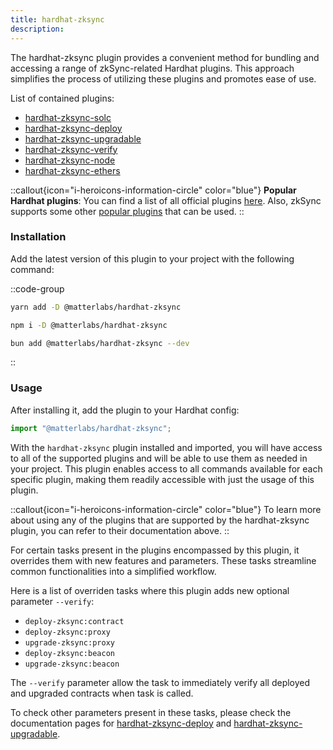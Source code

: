 ```yaml
---
title: hardhat-zksync
description:
---
```


The hardhat-zksync plugin provides a convenient method for bundling and accessing a range of zkSync-related Hardhat plugins.
This approach simplifies the process of utilizing these plugins and promotes ease of use.

List of contained plugins:

- [hardhat-zksync-solc](./hardhat-zksync-solc.md)
- [hardhat-zksync-deploy](./hardhat-zksync-deploy.md)
- [hardhat-zksync-upgradable](./hardhat-zksync-upgradable.md)
- [hardhat-zksync-verify](./hardhat-zksync-verify.md)
- [hardhat-zksync-node](./hardhat-zksync-node.md)
- [hardhat-zksync-ethers](./hardhat-zksync-ethers.md)

::callout{icon="i-heroicons-information-circle" color="blue"}
**Popular Hardhat plugins**:
You can find a list of all official plugins [here](./getting-started).
Also, zkSync supports some other [popular plugins](./other-plugins) that can be used.
::

### Installation

Add the latest version of this plugin to your project with the following command:

::code-group

```bash [yarn]
yarn add -D @matterlabs/hardhat-zksync
```

```bash [npm]
npm i -D @matterlabs/hardhat-zksync
```

```bash [bun]
bun add @matterlabs/hardhat-zksync --dev
```

::

### Usage

After installing it, add the plugin to your Hardhat config:

```javascript
import "@matterlabs/hardhat-zksync";
```

With the `hardhat-zksync` plugin installed and imported, you will have access to all of the supported plugins
and will be able to use them as needed in your project.
This plugin enables access to all commands available for each specific plugin, making them readily accessible with just the usage of this plugin.

::callout{icon="i-heroicons-information-circle" color="blue"}
To learn more about using any of the plugins that are supported by the hardhat-zksync plugin, you can refer to their documentation above.
::

For certain tasks present in the plugins encompassed by this plugin, it overrides them with new features and parameters.
These tasks streamline common functionalities into a simplified workflow.

Here is a list of overriden tasks where this plugin adds new optional parameter `--verify`:

- `deploy-zksync:contract`
- `deploy-zksync:proxy`
- `upgrade-zksync:proxy`
- `deploy-zksync:beacon`
- `upgrade-zksync:beacon`

The `--verify` parameter allow the task to immediately verify all deployed and upgraded contracts when task is called.

To check other parameters present in these tasks, please check the documentation pages for [hardhat-zksync-deploy](./hardhat-zksync-deploy) and [hardhat-zksync-upgradable](./hardhat-zksync-upgradable).

